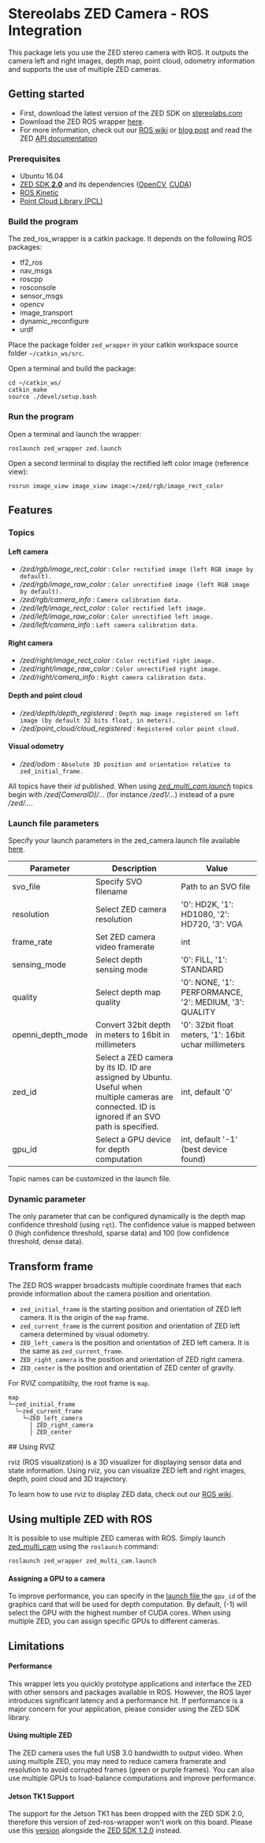 # Stereolabs ZED Camera - ROS Integration

This package lets you use the ZED stereo camera with ROS. It outputs the camera left and right images, depth map, point cloud, odometry information and supports the use of multiple ZED cameras.

## Getting started

- First, download the latest version of the ZED SDK on [stereolabs.com](https://www.stereolabs.com)
- Download the ZED ROS wrapper [here](https://github.com/stereolabs/zed-ros-wrapper/archive/master.zip).
- For more information, check out our [ROS wiki](http://wiki.ros.org/zed-ros-wrapper) or [blog post](https://www.stereolabs.com/blog/index.php/2015/09/07/use-your-zed-camera-with-ros/) and read the ZED [API documentation](https://www.stereolabs.com/developers/documentation/API/)

### Prerequisites

- Ubuntu 16.04
- [ZED SDK **2.0**](https://www.stereolabs.com/developers/) and its dependencies ([OpenCV](http://docs.opencv.org/3.1.0/d7/d9f/tutorial_linux_install.html), [CUDA](https://developer.nvidia.com/cuda-downloads))
- [ROS Kinetic](http://wiki.ros.org/kinetic/Installation/Ubuntu)
- [Point Cloud Library (PCL)](https://github.com/PointCloudLibrary/pcl)

### Build the program

The zed_ros_wrapper is a catkin package. It depends on the following ROS packages:

   - tf2_ros
   - nav_msgs
   - roscpp
   - rosconsole
   - sensor_msgs
   - opencv
   - image_transport
   - dynamic_reconfigure
   - urdf

Place the package folder `zed_wrapper` in your catkin workspace source folder `~/catkin_ws/src`.

Open a terminal and build the package:

    cd ~/catkin_ws/
    catkin_make
    source ./devel/setup.bash

### Run the program

Open a terminal and launch the wrapper:

    roslaunch zed_wrapper zed.launch

Open a second terminal to display the rectified left color image (reference view):

    rosrun image_view image_view image:=/zed/rgb/image_rect_color

## Features

### Topics

#### Left camera
   - */zed/rgb/image_rect_color* : `Color rectified image (left RGB image by default).`
   - */zed/rgb/image_raw_color* : `Color unrectified image (left RGB image by default).`
   - */zed/rgb/camera_info* : `Camera calibration data.`
   - */zed/left/image_rect_color* : `Color rectified left image.`
   - */zed/left/image_raw_color* : `Color unrectified left image.`
   - */zed/left/camera_info* : `Left camera calibration data.`

#### Right camera
  - */zed/right/image_rect_color* : `Color rectified right image.`
  - */zed/right/image_raw_color* : `Color unrectified right image.`
  - */zed/right/camera_info* : `Right camera calibration data.`

#### Depth and point cloud
   - */zed/depth/depth_registered* : `Depth map image registered on left image (by default 32 bits float, in meters).`
   - */zed/point_cloud/cloud_registered* : `Registered color point cloud.`

#### Visual odometry
   - */zed/odom* : `Absolute 3D position and orientation relative to zed_initial_frame.`

All topics have their *id* published. When using [*zed_multi_cam.launch*](https://github.com/stereolabs/zed-ros-wrapper/blob/master/launch/zed_multi_cam.launch) topics begin with */zed[CameraID]/...* (for instance */zed1/...*) instead of a pure */zed/...*.

### Launch file parameters

Specify your launch parameters in the zed_camera.launch file available  [here](https://github.com/stereolabs/zed-ros-wrapper/tree/master/launch).


 Parameter                    |           Description                                       |              Value          
------------------------------|-------------------------------------------------------------|-------------------------    
 svo_file                     | Specify SVO filename                                                 | Path to an SVO file         
 resolution                   | Select ZED camera resolution                                       | '0': HD2K, '1': HD1080, '2': HD720, '3': VGA
  frame_rate                   | Set ZED camera video framerate | int                      
  sensing_mode                 | Select depth sensing mode                                          | '0': FILL, '1': STANDARD                   
 quality                      | Select depth map quality                                       | '0': NONE, '1': PERFORMANCE, '2': MEDIUM, '3': QUALITY
 openni_depth_mode            | Convert 32bit depth in meters to 16bit in millimeters                       | '0': 32bit float meters, '1': 16bit uchar millimeters   
 zed_id                    | Select a ZED camera by its ID. ID are assigned by Ubuntu. Useful when multiple cameras are connected. ID is ignored if an SVO path is specified.                      | int, default '0'
 gpu_id                   | Select a GPU device for depth computation | int, default '-1' (best device found)                     

Topic names can be customized in the launch file.

### Dynamic parameter

The only parameter that can be configured dynamically is the depth map confidence threshold (using `rqt`). The confidence value is mapped between 0 (high confidence threshold, sparse data) and 100 (low confidence threshold, dense data).


## Transform frame
The ZED ROS wrapper broadcasts multiple coordinate frames that each provide information about the camera position and orientation.

-   `zed_initial_frame` is the starting position and orientation of ZED left camera. It is the origin of the `map` frame.
-   `zed_current_frame` is the current position and orientation of ZED left camera determined by visual odometry.
-   `ZED_left_camera` is the position and orientation of ZED left camera. It is the same as `zed_current_frame`.
-   `ZED_right_camera` is the position and orientation of ZED right camera.
-   `ZED_center` is the position and orientation of ZED center of gravity.


For RVIZ compatibilty, the root frame is `map`.
```
map
└─zed_initial_frame
  └─zed_current_frame
    └─ZED_left_camera    
      │ ZED_right_camera
      │ ZED_center
```



## Using RVIZ

rviz (ROS visualization) is a 3D visualizer for displaying sensor data and state information. Using rviz, you can visualize ZED left and right images, depth, point cloud and 3D trajectory.

To learn how to use rviz to display ZED data, check out our [ROS wiki](http://wiki.ros.org/zed-ros-wrapper).


## Using multiple ZED with ROS

It is possible to use multiple ZED cameras with ROS. Simply launch [zed_multi_cam](https://github.com/stereolabs/zed-ros-wrapper/blob/master/launch/zed_multi_cam.launch) using the `roslaunch` command:

    roslaunch zed_wrapper zed_multi_cam.launch



#### Assigning a GPU to a camera

To improve performance, you can specify in the [launch file ](https://github.com/stereolabs/zed-ros-wrapper/blob/master/launch/zed_multi_gpu.launch) the `gpu_id` of the graphics card that will be used for depth computation. By default, (-1) will select the GPU with the highest number of CUDA cores. When using multiple ZED, you can assign specific GPUs to different cameras.


## Limitations

#### Performance

This wrapper lets you quickly prototype applications and interface the ZED with other sensors and packages available in ROS.
However, the ROS layer introduces significant latency and a performance hit. If performance is a major concern for your application, please consider using the ZED SDK library.

#### Using multiple ZED

The ZED camera uses the full USB 3.0 bandwidth to output video. When using multiple ZED, you may need to reduce camera framerate and resolution to avoid corrupted frames (green or purple frames). You can also use multiple GPUs to load-balance computations and improve performance.

#### Jetson TK1 Support

The support for the Jetson TK1 has been dropped with the ZED SDK 2.0, therefore this version of zed-ros-wrapper won't work on this board. 
Please use this [version](https://github.com/stereolabs/zed-ros-wrapper/releases/tag/v1.2.0) alongside the [ZED SDK 1.2.0](https://www.stereolabs.com/developers/release/1.2/) instead.